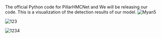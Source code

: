 The official Python code for PillarHMCNet and We will be releasing our code. This is a visualization of the detection results of our model.
![Myan5](https://github.com/CCZU-Myan/PillarAHCNet/assets/107938993/e3533fcf-2835-4e81-a53c-dcca52a090be)


![123](https://github.com/CCZU-Myan/PillarAHCNet/assets/107938993/b4c2397d-d96a-46d3-a26d-76e374fe8270)


![1234](https://github.com/CCZU-Myan/PillarHMCNet/assets/107938993/ab6666be-63af-42e0-b473-219c1871d32b)

